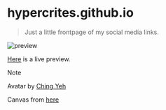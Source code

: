# hypercrites.github.io

> Just a little frontpage of my social media links.

![preview](https://hypercrites.github.io/img/preview.png)

[Here](https://hypercrites.github.io/) is a live preview.

> [!NOTE]
> Avatar by [Ching Yeh](https://www.artstation.com/chingyeh)
> 
> Canvas from [here](https://codepen.io/jkiss/pen/OVEeqK)

